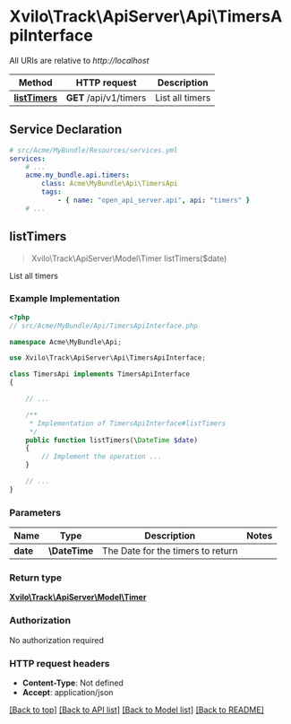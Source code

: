 # Xvilo\Track\ApiServer\Api\TimersApiInterface

All URIs are relative to *http://localhost*

Method | HTTP request | Description
------------- | ------------- | -------------
[**listTimers**](TimersApiInterface.md#listTimers) | **GET** /api/v1/timers | List all timers


## Service Declaration
```yaml
# src/Acme/MyBundle/Resources/services.yml
services:
    # ...
    acme.my_bundle.api.timers:
        class: Acme\MyBundle\Api\TimersApi
        tags:
            - { name: "open_api_server.api", api: "timers" }
    # ...
```

## **listTimers**
> Xvilo\Track\ApiServer\Model\Timer listTimers($date)

List all timers

### Example Implementation
```php
<?php
// src/Acme/MyBundle/Api/TimersApiInterface.php

namespace Acme\MyBundle\Api;

use Xvilo\Track\ApiServer\Api\TimersApiInterface;

class TimersApi implements TimersApiInterface
{

    // ...

    /**
     * Implementation of TimersApiInterface#listTimers
     */
    public function listTimers(\DateTime $date)
    {
        // Implement the operation ...
    }

    // ...
}
```

### Parameters

Name | Type | Description  | Notes
------------- | ------------- | ------------- | -------------
 **date** | **\DateTime**| The Date for the timers to return |

### Return type

[**Xvilo\Track\ApiServer\Model\Timer**](../Model/Timer.md)

### Authorization

No authorization required

### HTTP request headers

 - **Content-Type**: Not defined
 - **Accept**: application/json

[[Back to top]](#) [[Back to API list]](../../README.md#documentation-for-api-endpoints) [[Back to Model list]](../../README.md#documentation-for-models) [[Back to README]](../../README.md)

